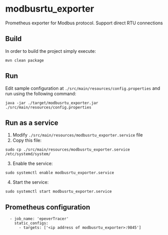 # modbusrtu_exporter

Prometheus exporter for Modbus protocol. Support direct RTU connections

## Build

In order to build the project simply execute:

```
mvn clean package
```

## Run

Edit sample configuration at ```./src/main/resources/config.properties``` and run using the following command:

```
java -jar ./target/modbusrtu_exporter.jar ./src/main/resources/config.properties 
```

## Run as a service

1. Modify ```./src/main/resources/modbusrtu_exporter.service``` file
2. Copy this file:

```
sudo cp ./src/main/resources/modbusrtu_exporter.service /etc/systemd/system/
```

3. Enable the service:

```
sudo systemctl enable modbusrtu_exporter.service
```

4. Start the service:

```
sudo systemctl start modbusrtu_exporter.service
```

## Prometheus configuration

```
  - job_name: 'epeverTracer'
    static_configs:
      - targets: ['<ip address of modbusrtu_exporter>:9845']
```